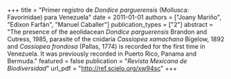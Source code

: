 +++
title = "Primer registro de *Dondice parguerensis* (Mollusca: Favorinidae) para Venezuela"
date = 2011-01-01
authors = ["Joany Mariño", "Edixon Farfán", "Manuel Caballer"]
publication_types = ["2"]
abstract = "The presence of the aeolidacean *Dondice parguerensis* Brandon and Cutress, 1985, parasite of the cnidaria *Cassiopea xamachana* Bigelow, 1892 and *Cassiopea frondosa* (Pallas, 1774) is recorded for the first time in Venezuela. It was previously recorded in Puerto Rico, Panama and Bermuda."
featured = false
publication = "*Revista Mexicana de Biodiversidad*"
url_pdf = "http://ref.scielo.org/xw94sc"
+++

